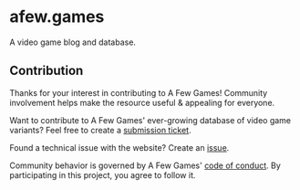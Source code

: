 # afew.games

A video game blog and database.

## Contribution

Thanks for your interest in contributing to A Few Games! Community involvement helps make the resource useful & appealing for everyone.

Want to contribute to A Few Games' ever-growing database of video game variants? Feel free to create a [submission ticket](https://github.com/geotrev/afew.games/issues/new/choose).

Found a technical issue with the website? Create an [issue](https://github.com/geotrev/afew.games/issues/new).

Community behavior is governed by A Few Games' [code of
conduct](CODE_OF_CONDUCT.md). By participating in this project, you agree to follow it.

